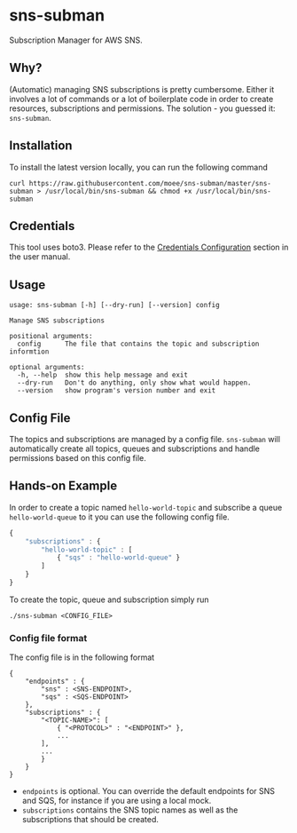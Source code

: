 # sns-subman
Subscription Manager for AWS SNS.

## Why?

(Automatic) managing SNS subscriptions is pretty cumbersome. Either it involves a lot of commands or a lot of boilerplate code in order to create resources, subscriptions and permissions. The solution - you guessed it: `sns-subman`.

## Installation

To install the latest version locally, you can run the following command

`curl https://raw.githubusercontent.com/moee/sns-subman/master/sns-subman > /usr/local/bin/sns-subman && chmod +x /usr/local/bin/sns-subman`

## Credentials

This tool uses boto3. Please refer to the [Credentials Configuration](http://boto3.readthedocs.io/en/latest/guide/configuration.html) section in the user manual.

## Usage

```
usage: sns-subman [-h] [--dry-run] [--version] config

Manage SNS subscriptions

positional arguments:
  config      The file that contains the topic and subscription informtion

optional arguments:
  -h, --help  show this help message and exit
  --dry-run   Don't do anything, only show what would happen.
  --version   show program's version number and exit
```

## Config File

The topics and subscriptions are managed by a config file. `sns-subman` will automatically create all topics, queues and subscriptions and handle permissions based on this config file.

## Hands-on Example

In order to create a topic named `hello-world-topic` and subscribe a queue `hello-world-queue` to it you can use the following config file.

```javascript
{
    "subscriptions" : {
		"hello-world-topic" : [
			{ "sqs" : "hello-world-queue" }
		]
	}
}
```

To create the topic, queue and subscription simply run

`./sns-subman <CONFIG_FILE>`

### Config file format

The config file is in the following format

```
{
	"endpoints" : {
		"sns" : <SNS-ENDPOINT>,
		"sqs" : <SQS-ENDPOINT>
	},
	"subscriptions" : {
		"<TOPIC-NAME>": [
			{ "<PROTOCOL>" : "<ENDPOINT>" },
			...
		],
		...
		}
	}
}
```

* `endpoints` is optional. You can override the default endpoints for SNS and SQS, for instance if you are using a local mock.
* `subscriptions` contains the SNS topic names as well as the subscriptions that should be created.

